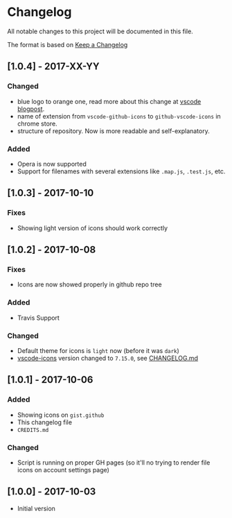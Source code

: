 # Changelog

All notable changes to this project will be documented in this file.

The format is based on [Keep a Changelog](http://keepachangelog.com/en/1.0.0/)

## [1.0.4] - 2017-XX-YY

### Changed

- blue logo to orange one, read more about this change at [vscode blogpost](https://code.visualstudio.com/updates/v1_17#_new-visual-studio-code-logo).
- name of extension from `vscode-github-icons` to `github-vscode-icons` in chrome store.
- structure of repository. Now is more readable and self-explanatory.

### Added

- Opera is now supported
- Support for filenames with several extensions like `.map.js`, `.test.js`, etc.

## [1.0.3] - 2017-10-10

### Fixes

- Showing light version of icons should work correctly

## [1.0.2] - 2017-10-08

### Fixes

- Icons are now showed properly in github repo tree

### Added

- Travis Support

### Changed

- Default theme for icons is `light` now (before it was `dark`)
- [vscode-icons](https://github.com/vscode-icons/vscode-icons) version changed to `7.15.0`, see [CHANGELOG.md](https://github.com/vscode-icons/vscode-icons/blob/master/CHANGELOG.md)

## [1.0.1] - 2017-10-06

### Added

- Showing icons on `gist.github`
- This changelog file
- `CREDITS.md`

### Changed

- Script is running on proper GH pages (so it'll no trying to render file icons on account settings page)

## [1.0.0] - 2017-10-03

- Initial version
